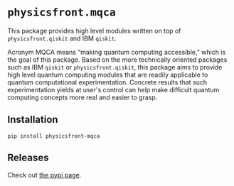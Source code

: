 # `physicsfront.mqca`

This package provides high level modules written on top of
`physicsfront.qiskit` and IBM `qiskit`.

Acronym MQCA means &ldquo;making quantum computing accessible,&rdquo; which
is the goal of this package.  Based on the more technically oriented packages
such as IBM `qiskit` or  `physicsfront.qiskit`, this package aims to provide
high level quantum computing modules that are readily applicable to quantum
computational experimentation.  Concrete results that such experimentation
yields at user's control can help make difficult quantum computing concepts
more real and easier to grasp.

## Installation

`pip install physicsfront-mqca`

## Releases

Check out [the pypi page](https://pypi.org/project/physicsfront-mqca/#history).
